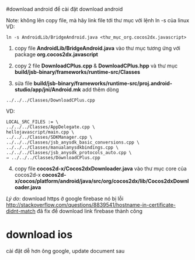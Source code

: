 #download android
để cài đặt download android

Note: không lên copy file, mà hãy link file tới thư mục với lệnh ln -s của linux
VD: 
```
ln -s AndroidLib/BridgeAndroid.java <thư_mục_org.cocos2dx.javascript>
```

1. copy file **AndroidLib/BridgeAndroid.java** vào thư mục tương ứng với package **org.cocos2dx.javascript**

2. copy 2 file **DownloadCPlus.cpp** & **DownloadCPlus.hpp** và thư mục **build/jsb-binary/frameworks/runtime-src/Classes**

3. sửa file **build/jsb-binary/frameworks/runtime-src/proj.android-studio/app/jni/Android.mk**
add thêm dòng
```
../../../Classes/DownloadCPlus.cpp
```
VD:
```
LOCAL_SRC_FILES := \
../../../Classes/AppDelegate.cpp \
hellojavascript/main.cpp \
../../../Classes/SDKManager.cpp \
../../../Classes/jsb_anysdk_basic_conversions.cpp \
../../../Classes/manualanysdkbindings.cpp \
../../../Classes/jsb_anysdk_protocols_auto.cpp \
⇒ ../../../Classes/DownloadCPlus.cpp
```

4. copy file **cocos2d-x/Cocos2dxDownloader.java** vào thư mục core của cocos2d-x **cocos2d-x/cocos/platform/android/java/src/org/cocos2dx/lib/Cocos2dxDownloader.java**

*Lý do*: download https ở google firebase nó bị lỗi 
http://stackoverflow.com/questions/8839541/hostname-in-certificate-didnt-match
đã fix để download link firebase thành công

# download ios
cài đặt dễ hơn ông google, update document sau